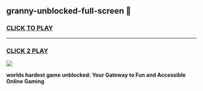 
## granny-unblocked-full-screen 👋
<h3>
<a href="https://premium.freeplayer.one?title=granny-unblocked-full-screen&ref=14F">CLICK TO PLAY</a></h3>
<hr>

<h3>
<a href="https://premium.freeplayer.one?title=granny-unblocked-full-screen&ref=14F">CLICK 2 PLAY</a>
  
</h3>

<a href="https://premium.freeplayer.one?title=granny-unblocked-full-screen&ref=12F/"><img src="https://clearcache.store/games.png"></a>


**worlds hardest game unblocked: Your Gateway to Fun and Accessible Online Gaming**
